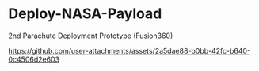 # Deploy-NASA-Payload

2nd Parachute Deployment Prototype (Fusion360)

https://github.com/user-attachments/assets/2a5dae88-b0bb-42fc-b640-0c4506d2e603

